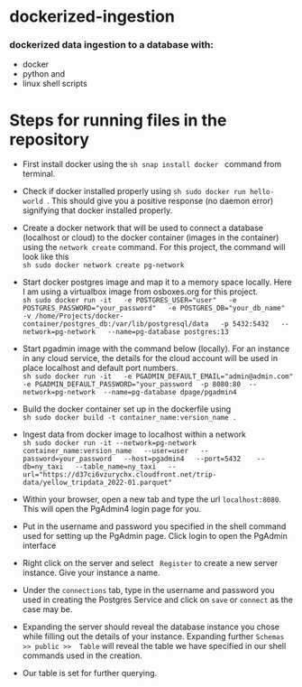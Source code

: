 # dockerized-ingestion

### dockerized data ingestion to a database with: 
- docker 
- python and 
- linux shell scripts

# Steps for running files in the repository

- First install docker using the ```sh snap install docker ``` command from terminal.

- Check if docker installed properly using ```sh sudo docker run hello-world ```. This should give you a positive response (no daemon error) signifying that docker installed properly.

- Create a docker network that will be used to connect a database (localhost or cloud) to the docker container (images in the container) using the ```network create``` command. For this project, the command will look like this <br>
```sh sudo docker network create pg-network ```

- Start docker postgres image and map it to a memory space locally. Here I am using a virtualbox image from osboxes.org for this project. <br>
```sh sudo docker run -it   -e POSTGRES_USER="user"   -e POSTGRES_PASSWORD="your_password"   -e POSTGRES_DB="your_db_name"   -v /home/Projects/docker-container/postgres_db:/var/lib/postgresql/data   -p 5432:5432   --network=pg-network   --name=pg-database postgres:13 ```

- Start pgadmin image with the command below (locally). For an instance in any cloud service, the details for the cloud account will be used in place localhost and default port numbers. <br>
```sh sudo docker run -it   -e PGADMIN_DEFAULT_EMAIL="admin@admin.com"   -e PGADMIN_DEFAULT_PASSWORD="your_password  -p 8080:80  --network=pg-network  --name=pg-database dpage/pgadmin4 ```

- Build the docker container set up in the dockerfile using <br>
 ```sh sudo docker build -t container_name:version_name . ```

- Ingest data from docker image to localhost within a network <br>
```sh sudo docker run -it --network=pg-network container_name:version_name   --user=user   --password=your_password   --host=pgadmin4   --port=5432    --db=ny_taxi   --table_name=ny_taxi   --url="https://d37ci6vzurychx.cloudfront.net/trip-data/yellow_tripdata_2022-01.parquet" ```

- Within your browser, open a new tab and type the url ``` localhost:8080 ```. This will open the PgAdmin4 login page for you.

- Put in the username and password you specified in the shell command used for setting up the PgAdmin page. Click login to open the PgAdmin interface

- Right click on the server and select ``` Register``` to create a new server instance. Give your instance a name.

- Under the ```connections``` tab, type in the username and password you used in creating the Postgres Service and click on ```save``` or ```connect``` as the case may be.

- Expanding the server should reveal the database instance you chose while filling out the details of your instance. Expanding further ``` Schemas >> public >>  Table ``` will reveal the table we have specified in our shell commands used in the creation.

- Our table is set for further querying.
